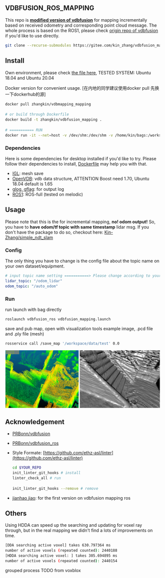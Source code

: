 VDBFUSION_ROS_MAPPING
---
This repo is **<u>modified version of vdbfusion</u>** for mapping incrementally based on received odometry and corresponding point cloud message. The whole process is based on the ROS1, please check [origin repo of vdbfusion](https://github.com/PRBonn/vdbfusion) if you'd like to use directly.

```bash
git clone --recurse-submodules https://gitee.com/kin_zhang/vdbfusion_mapping.git
```
## Install

Own environment, please check [the file here](assets/readme/install_desktop.md), TESTED SYSTEM: Ubuntu 18.04 and Ubuntu 20.04

Docker version for convenient  usage. [在内地的同学建议使用docker pull 先换一下dockerhub的源]

```bash
docker pull zhangkin/vdbmapping_mapping

# or build through Dockerfile
docker build -t zhangkin/vdbfusion_mapping .

# =========== RUN
docker run -it --net=host -v /dev/shm:/dev/shm -v /home/kin/bags:/workspace/data --name vdbfusion_mapping zhangkin/vdbfusion_mapping /bin/zsh
```

### Dependencies

Here is some dependencies for desktop installed if you'd like to try. Please follow their dependencies to install, [Dockerfile](Dockerfile) may help you with that.

- [IGL](https://github.com/libigl/libigl): mesh save
- [OpenVDB](https://github.com/nachovizzo/openvdb.git): vdb data structure, ATTENTION Boost need 1.70, Ubuntu 18.04 default is 1.65
- [glog, gflag](https://github.com/google/glog.git): for output log
- [ROS1](http://wiki.ros.org/ROS/Installation): ROS-full (tested on melodic)

## Usage

Please note that this is the for incremental mapping, **no! odom output!** So, you have to **have odom/tf topic with same timestamp** lidar msg. If you don't have the package to do so, checkout here: [Kin-Zhang/simple_ndt_slam](https://github.com/Kin-Zhang/simple_ndt_slam)


### Config

The only thing you have to change is the config file about the topic name on your own dataset/equipment.

```yaml
# input topic name setting ===========> Please change according to your dataset
lidar_topic: "/odom_lidar"
odom_topic: "/auto_odom"
```

### Run

run launch with bag directly

```bash
roslaunch vdbfusion_ros vdbfusion_mapping.launch
```

save and pub map, open with visualization tools example image, .pcd file and .ply file (mesh)
```bash
rosservice call /save_map '/workspace/data/test' 0.0
```

![](assets/readme/save_mesh_pcd.png)
## Acknowledgement

- [PRBonn/vdbfusion](https://github.com/PRBonn/vdbfusion)

- [PRBonn/vdbfusion_ros](https://github.com/PRBonn/vdbfusion_ros)

- Style Formate: [https://github.com/ethz-asl/linter](https://github.com/ethz-asl/linter)

  ```bash
  cd $YOUR_REPO
  init_linter_git_hooks # install
  linter_check_all # run
  
  init_linter_git_hooks --remove # remove
  ```

- [jianhao jiao](https://github.com/gogojjh): for the first version on vdbfusion mapping ros

## Others

Using HDDA can speed up the searching and updating for voxel ray through, but in the real mapping we didn't find a lots of improvements on time.

```bash
[DDA searching active voxel] takes 630.797364 ms
number of active voxels (repeated counted): 2440188
[HDDA searching active voxel: ] takes 305.694895 ms
number of active voxels (repeated counted): 2440154
```

grouped process TODO from voxblox